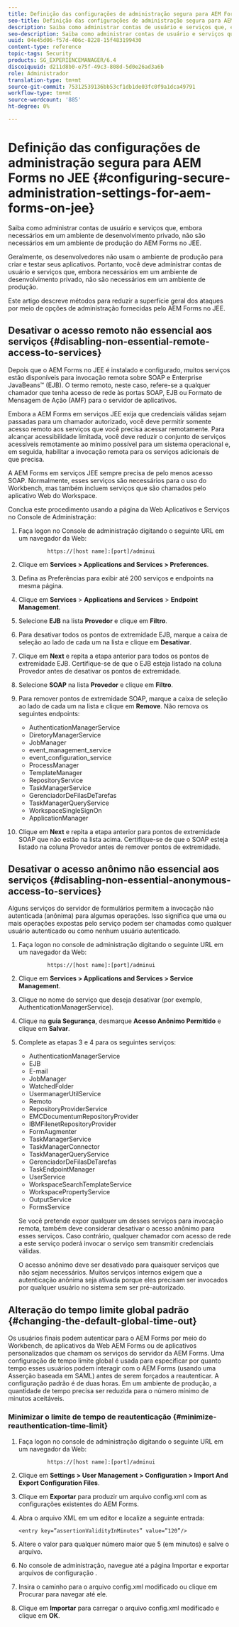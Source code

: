 ```yaml
---
title: Definição das configurações de administração segura para AEM Forms no JEE
seo-title: Definição das configurações de administração segura para AEM Forms no JEE
description: Saiba como administrar contas de usuário e serviços que, embora necessários em um ambiente de desenvolvimento privado, não são necessários em um ambiente de produção do AEM Forms no JEE.
seo-description: Saiba como administrar contas de usuário e serviços que, embora necessários em um ambiente de desenvolvimento privado, não são necessários em um ambiente de produção do AEM Forms no JEE.
uuid: 04e45d06-f57d-406c-8228-15f483199430
content-type: reference
topic-tags: Security
products: SG_EXPERIENCEMANAGER/6.4
discoiquuid: d211d8b0-e75f-49c3-808d-5d0e26ad3a6b
role: Administrador
translation-type: tm+mt
source-git-commit: 75312539136bb53cf1db1de03fc0f9a1dca49791
workflow-type: tm+mt
source-wordcount: '885'
ht-degree: 0%

---
```



# Definição das configurações de administração segura para AEM Forms no JEE {#configuring-secure-administration-settings-for-aem-forms-on-jee}

Saiba como administrar contas de usuário e serviços que, embora necessários em um ambiente de desenvolvimento privado, não são necessários em um ambiente de produção do AEM Forms no JEE.

Geralmente, os desenvolvedores não usam o ambiente de produção para criar e testar seus aplicativos. Portanto, você deve administrar contas de usuário e serviços que, embora necessários em um ambiente de desenvolvimento privado, não são necessários em um ambiente de produção.

Este artigo descreve métodos para reduzir a superfície geral dos ataques por meio de opções de administração fornecidas pelo AEM Forms no JEE.

## Desativar o acesso remoto não essencial aos serviços {#disabling-non-essential-remote-access-to-services}

Depois que o AEM Forms no JEE é instalado e configurado, muitos serviços estão disponíveis para invocação remota sobre SOAP e Enterprise JavaBeans™ (EJB). O termo remoto, neste caso, refere-se a qualquer chamador que tenha acesso de rede às portas SOAP, EJB ou Formato de Mensagem de Ação (AMF) para o servidor de aplicativos.

Embora a AEM Forms em serviços JEE exija que credenciais válidas sejam passadas para um chamador autorizado, você deve permitir somente acesso remoto aos serviços que você precisa acessar remotamente. Para alcançar acessibilidade limitada, você deve reduzir o conjunto de serviços acessíveis remotamente ao mínimo possível para um sistema operacional e, em seguida, habilitar a invocação remota para os serviços adicionais de que precisa.

A AEM Forms em serviços JEE sempre precisa de pelo menos acesso SOAP. Normalmente, esses serviços são necessários para o uso do Workbench, mas também incluem serviços que são chamados pelo aplicativo Web do Workspace.

Conclua este procedimento usando a página da Web Aplicativos e Serviços no Console de Administração:

1. Faça logon no Console de administração digitando o seguinte URL em um navegador da Web:

   ```as3
            https://[host name]:[port]/adminui
   ```

1. Clique em **Services > Applications and Services > Preferences**.
1. Defina as Preferências para exibir até 200 serviços e endpoints na mesma página.
1. Clique em **Services** > **Applications and Services** > **Endpoint Management**.
1. Selecione **EJB** na lista **Provedor** e clique em **Filtro**.
1. Para desativar todos os pontos de extremidade EJB, marque a caixa de seleção ao lado de cada um na lista e clique em **Desativar**.
1. Clique em **Next** e repita a etapa anterior para todos os pontos de extremidade EJB. Certifique-se de que o EJB esteja listado na coluna Provedor antes de desativar os pontos de extremidade.
1. Selecione **SOAP** na lista **Provedor** e clique em **Filtro**.
1. Para remover pontos de extremidade SOAP, marque a caixa de seleção ao lado de cada um na lista e clique em **Remove**. Não remova os seguintes endpoints:

   * AuthenticationManagerService
   * DiretoryManagerService
   * JobManager
   * event_management_service
   * event_configuration_service
   * ProcessManager
   * TemplateManager
   * RepositoryService
   * TaskManagerService
   * GerenciadorDeFilasDeTarefas
   * TaskManagerQueryService
   * WorkspaceSingleSignOn
   * ApplicationManager

1. Clique em **Next** e repita a etapa anterior para pontos de extremidade SOAP que não estão na lista acima. Certifique-se de que o SOAP esteja listado na coluna Provedor antes de remover pontos de extremidade.

## Desativar o acesso anônimo não essencial aos serviços {#disabling-non-essential-anonymous-access-to-services}

Alguns serviços do servidor de formulários permitem a invocação não autenticada (anônima) para algumas operações. Isso significa que uma ou mais operações expostas pelo serviço podem ser chamadas como qualquer usuário autenticado ou como nenhum usuário autenticado.

1. Faça logon no console de administração digitando o seguinte URL em um navegador da Web:

   ```as3
            https://[host name]:[port]/adminui
   ```

1. Clique em **Services > Applications and Services > Service Management**.
1. Clique no nome do serviço que deseja desativar (por exemplo, AuthenticationManagerService).
1. Clique na **guia Segurança**, desmarque **Acesso Anônimo Permitido** e clique em **Salvar**.
1. Complete as etapas 3 e 4 para os seguintes serviços:

   * AuthenticationManagerService
   * EJB
   * E-mail
   * JobManager
   * WatchedFolder
   * UsermanagerUtilService
   * Remoto
   * RepositoryProviderService
   * EMCDocumentumRepositoryProvider
   * IBMFilenetRepositoryProvider
   * FormAugmenter
   * TaskManagerService
   * TaskManagerConnector
   * TaskManagerQueryService
   * GerenciadorDeFilasDeTarefas
   * TaskEndpointManager
   * UserService
   * WorkspaceSearchTemplateService
   * WorkspacePropertyService
   * OutputService
   * FormsService

   Se você pretende expor qualquer um desses serviços para invocação remota, também deve considerar desativar o acesso anônimo para esses serviços. Caso contrário, qualquer chamador com acesso de rede a este serviço poderá invocar o serviço sem transmitir credenciais válidas.

   O acesso anônimo deve ser desativado para quaisquer serviços que não sejam necessários. Muitos serviços internos exigem que a autenticação anônima seja ativada porque eles precisam ser invocados por qualquer usuário no sistema sem ser pré-autorizado.

## Alteração do tempo limite global padrão {#changing-the-default-global-time-out}

Os usuários finais podem autenticar para o AEM Forms por meio do Workbench, de aplicativos da Web AEM Forms ou de aplicativos personalizados que chamam os serviços do servidor da AEM Forms. Uma configuração de tempo limite global é usada para especificar por quanto tempo esses usuários podem interagir com o AEM Forms (usando uma Asserção baseada em SAML) antes de serem forçados a reautenticar. A configuração padrão é de duas horas. Em um ambiente de produção, a quantidade de tempo precisa ser reduzida para o número mínimo de minutos aceitáveis.

### Minimizar o limite de tempo de reautenticação {#minimize-reauthentication-time-limit}

1. Faça logon no console de administração digitando o seguinte URL em um navegador da Web:

   ```as3
            https://[host name]:[port]/adminui
   ```

1. Clique em **Settings > User Management > Configuration > Import And Export Configuration Files**.
1. Clique em **Exportar** para produzir um arquivo config.xml com as configurações existentes do AEM Forms.
1. Abra o arquivo XML em um editor e localize a seguinte entrada:

   `<entry key=”assertionValidityInMinutes” value=”120”/>`

1. Altere o valor para qualquer número maior que 5 (em minutos) e salve o arquivo.
1. No console de administração, navegue até a página Importar e exportar arquivos de configuração .
1. Insira o caminho para o arquivo config.xml modificado ou clique em Procurar para navegar até ele.
1. Clique em **Importar** para carregar o arquivo config.xml modificado e clique em **OK**.

